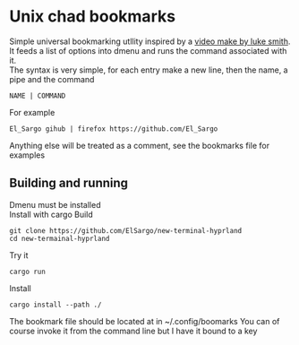 # Unix chad bookmarks
Simple universal bookmarking utllity inspired by a [video make by luke smith](https://www.youtube.com/watch?v=d_11QaTlf1I).
It feeds a list of options into dmenu and runs the command associated with it.  
The syntax is very simple, for each entry make a new line, then the name, a pipe and the command
```
NAME | COMMAND
```
For example
```
El_Sargo gihub | firefox https://github.com/El_Sargo
```
Anything else will be treated as a comment, see the bookmarks file for examples


## Building and running
Dmenu must be installed  
Install with cargo
Build
```fish
git clone https://github.com/ElSargo/new-terminal-hyprland
cd new-termainal-hyprland
```
Try it
```fish
cargo run
```

Install
```fish
cargo install --path ./
```

The bookmark file should be located at in ~/.config/boomarks
You can of course invoke it from the command line but I have it bound to a key

